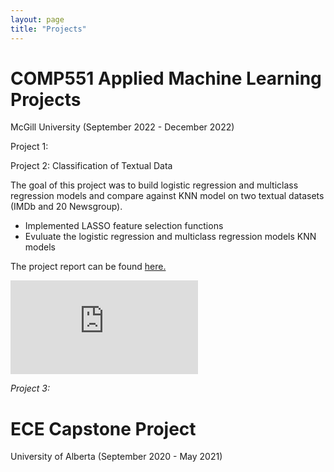```yaml
---
layout: page
title: "Projects"
---
```


# COMP551 Applied Machine Learning Projects 
McGill University (September 2022 - December 2022)

Project 1:


Project 2: Classification of Textual Data

The goal of this project was to build logistic regression and multiclass regression models and compare against KNN model on two textual datasets (IMDb and 20 Newsgroup).
* Implemented LASSO feature selection functions
* Evuluate the logistic regression and multiclass regression models KNN models 

The project report can be found <a href="andrewcccc.github.io/blob/master/assignment2_group_47.pdf" type="application/pdf">here.</a>

<embed src="https://andrewcccc.github.io/blob/master/assignment2_group_47.pdf" type="application/pdf" />

_Project 3:_ 


# ECE Capstone Project 
University of Alberta (September 2020 - May 2021)


